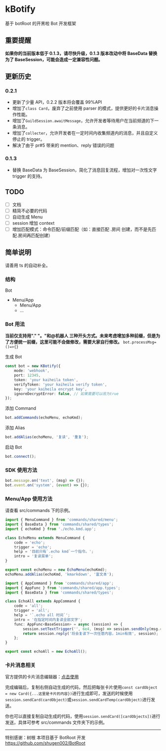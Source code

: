 # kBotify

基于 botRoot 的开黑啦 Bot 开发框架

## 重要提醒

**如果你的当前版本低于 0.1.3，请尽快升级，0.1.3 版本改动中将 BaseData 替换为了 BaseSession，可能会造成一定兼容性问题。**

## 更新历史

### 0.2.1

-   更新了少量 API，0.2.2 版本将会覆盖 99%API
-   增加了`class Card`，废弃了之前使用 parser 的模式，提供更好的卡片消息操作性能。
-   增加了`GuildSession.awaitMessage`，允许开发者等待用户在当前频道的下一条消息。
-   增加了`collecter`，允许开发者在一定时间内收集频道内的消息，并且自定义停止的 trigger。
-   解决了由于 pr#5 带来的 mention、reply 错误的问题

### 0.1.3

-   替换 BaseData 为 BaseSession，简化了消息回复流程，增加对一次性文字 trigger 的支持。

## TODO

-   [ ] 文档
-   [ ] 精简不必要的代码
-   [ ] 自动生成 Menu
-   [ ] session 增加 context
-   [ ] 增加匹配模式：命令匹配/前缀匹配（如：直接匹配 .房间 创建，而不是先匹配.房间再匹配创建）

## 简单说明

请善用 ts 的自动补全。

### 结构

Bot

-   Menu/App
    -   Menu/App
    -   ...

### Bot 用法

**当前仅支持用"." "。"和@机器人 三种开头方式。未来考虑增加多种前缀，但是为了方便统一前缀，这里可能不会做修改，需要大家自行修改。**
`bot.processMsg=()=>{}`

生成 Bot

```ts
const bot = new KBotify({
    mode: 'webhook',
    port: 12345,
    token: 'your kaiheila token',
    verifyToken: 'your kaiheila verify token',
    key: 'your kaiheila encrypt key',
    ignoreDecryptError: false, // 如果需要可以改为true
});
```

添加 Command

```ts
bot.addCommands(echoMenu, echoKmd);
```

添加 Alias

```ts
bot.addAlias(echoMenu, '复读', '重复');
```

启动 Bot

```ts
bot.connect();
```

### SDK 使用方法

```ts
bot.message.on('text', (msg) => {});
bot.event.on('system', (event) => {});
```

### Menu/App 使用方法

请查看 src/commands 下的示例。

```ts
import { MenuCommand } from 'commands/shared/menu';
import { BaseData } from 'commands/shared/types';
import { echoKmd } from './echo.kmd.app';

class EchoMenu extends MenuCommand {
    code = 'echo';
    trigger = 'echo';
    help = '目前只有`.echo kmd`一个指令。';
    intro = '复读菜单';
}

export const echoMenu = new EchoMenu(echoKmd);
echoMenu.addAlias(echoKmd, 'kmarkdown', '富文本');
```

```ts
import { AppCommand } from 'commands/shared/app';
import { AppFunc } from 'commands/shared/app.types';
import { BaseData } from 'commands/shared/types';

class EchoAll extends AppCommand {
    code = 'all';
    trigger = 'all';
    help = '`.echo all 时间`';
    intro = '在指定时间内复读全部文字';
    func: AppFunc<BaseSession> = async (session) => {
        session.setTextTrigger('', 6e4, (msg) => session.sendOnly(msg.content));
        return session.reply('将会复读下一次任意内容，1min有效', session);
    };
}

export const echoAll = new EchoAll();
```

### 卡片消息相关

官方提供的卡片消息编辑器：[点击使用](https://www.kaiheila.cn/tools/message-builder.html#/card)

完成编辑后，复制右侧自动生成的代码，然后把每张卡片使用`const cardObject = new Card({...这里是卡片的内容})`进行生成即可，发送的时候使用`session.sendCard(cardObject)`或`session.sendCardTemp(cardObject)`进行发送。

你也可以直接复制自动生成的代码，使用`session.sendCard([cardObjects])`进行发送，具体可参考 src/commands 文件夹下的示例。

---

特别感谢：树根
本项目基于 BotRoot 开发
https://github.com/shugen002/BotRoot

